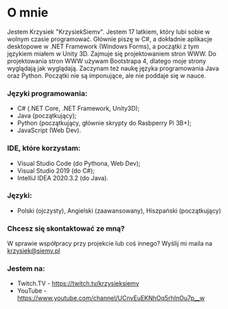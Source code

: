 # O mnie
Jestem Krzysiek "KrzysiekSiemv". Jestem 17 latkiem, który lubi sobie w wolnym czasie programować. Głównie piszę w C#, a dokładnie aplikacje desktopowe w .NET Framework (Windows Forms), a początki z tym językiem miałem w Unity 3D. Zajmuje się projektowaniem stron WWW. Do projektowania stron WWW używam Bootstrapa 4, dlatego moje strony wyglądają jak wyglądają. Zaczynam też naukę języka programowania Java oraz Python. Początki nie są imponujące, ale nie poddaje się w nauce.
<br>
### Języki programowania: 
* C# (.NET Core, .NET Framework, Unity3D); 
* Java (początkujący); 
* Python (początkujący, głównie skrypty do Rasbperry Pi 3B+); 
* JavaScript (Web Dev).

### IDE, które korzystam: 
* Visual Studio Code (do Pythona, Web Dev);
* Visual Studio 2019 (do C#);
* IntelliJ IDEA 2020.3.2 (do Java).

### Języki:
* Polski (ojczysty), Angielski (zaawansowany), Hiszpański (początkujący)

### Chcesz się skontaktować ze mną?
W sprawie współpracy przy projekcie lub coś innego? Wyślij mi maila na krzysiek@siemv.pl

### Jestem na:
- Twitch.TV - https://twitch.tv/krzysieksiemv
- YouTube - https://www.youtube.com/channel/UCnvEuEKNhOq5rhInOu7p__w
